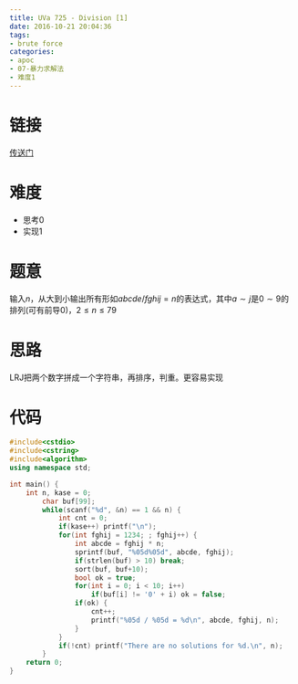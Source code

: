 ```yaml
---
title: UVa 725 - Division [1]
date: 2016-10-21 20:04:36
tags:
- brute force
categories:
- apoc
- 07-暴力求解法
- 难度1
---
```

# 链接
[传送门](https://uva.onlinejudge.org/index.php?option=com_onlinejudge&Itemid=8&page=show_problem&problem=666)

# 难度
- 思考$0$
- 实现$1$

# 题意
输入$n$，从大到小输出所有形如$abcde/fghij = n$的表达式，其中$a\sim j$是$0\sim 9$的排列(可有前导$0$)，$2\leqslant n\leqslant 79$

# 思路
LRJ把两个数字拼成一个字符串，再排序，判重。更容易实现

# 代码
```cpp
#include<cstdio>
#include<cstring>
#include<algorithm>
using namespace std;

int main() {
    int n, kase = 0;
        char buf[99];
        while(scanf("%d", &n) == 1 && n) {
            int cnt = 0;
            if(kase++) printf("\n");
            for(int fghij = 1234; ; fghij++) {
                int abcde = fghij * n;
                sprintf(buf, "%05d%05d", abcde, fghij);
                if(strlen(buf) > 10) break;
                sort(buf, buf+10);
                bool ok = true;
                for(int i = 0; i < 10; i++)
                    if(buf[i] != '0' + i) ok = false;
                if(ok) {
                    cnt++;
                    printf("%05d / %05d = %d\n", abcde, fghij, n);
                }
            }
            if(!cnt) printf("There are no solutions for %d.\n", n);
        }
    return 0;
}
```
